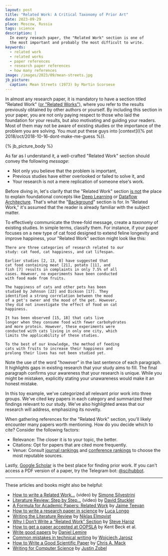 ```yaml
---
layout: post
title: "Related Work: A Critical Taxonomy of Prior Art"
date: 2023-09-29
place: Moscow, Russia
tags: science
description: |
  In every reseach paper, the "Related Work" section is one of 
  the most important and probably the most difficult to write.
keywords:
  - related work
  - related works
  - paper references
  - research paper references
  - how many references
image: /images/2023/09/mean-streets.jpg
jb_picture:
  caption: Mean Streets (1973) by Martin Scorsese
---
```


In almost any research paper, it is mandatory to have a section titled "Related Work"
([or "Related Works"](https://english.stackexchange.com/questions/55898/related-work-or-related-works)), 
where you refer to the results previously obtained by other
authors or yourself. By including this section in your paper, you are not only paying
respect to those who laid the foundation for your results, but also motivating and guiding
your readers. Most of them may not be aware of existing studies or
the importance of the problem you are solving. You must put these guys into
[context]({% pst 2018/oct/2018-10-16-dont-make-me-guess %}).

<!--more-->

{% jb_picture_body %}

As far as I understand it, a well-crafted "Related Work" section should convey the following _message_:

  * Not only you believe that the problem is important,
  * Previous studies have either overlooked or failed to solve it, and
  * Your research is not a mere replication of someone else's work.

Before diving in, let's clarify that the "Related Work" section 
[is not](https://academia.stackexchange.com/questions/157842) the place 
to explain foundational concepts like 
[Deep Learning](https://en.wikipedia.org/wiki/Deep_learning) or 
[Dataflow Architecture](https://en.wikipedia.org/wiki/Dataflow_architecture). 
That's what the "[Background](https://scientific-publishing.webshop.elsevier.com/manuscript-preparation/what-background-study-and-how-should-it-be-written/)" section is for. 
In "Related Work," it's assumed that the reader is already familiar with the subject matter.

To effectively communicate the three-fold message, create a _taxonomy_ of existing studies. 
In simple terms, classify them. For instance, if your paper focuses on a new type 
of cat food designed to extend feline longevity and improve happiness, 
your "Related Work" section might look like this:

```
There are three categories of research related to our 
study: cat food, cat happiness, and cat lifespan.

Earlier studies [2, 13, 8] have suggested that 
cat food containing meat [21], potato [11], and 
fish [7] results in complaints in only 7.5% of all 
cases. However, no experiments have been conducted 
with food made from fruits.

The happiness of cats and other pets has been 
studied by Johnson [22] and Dickson [17]. They 
identified a strong correlation between the mood 
of a pet's owner and the mood of the pet. However, 
they did not investigate the effect of food on cat 
happiness.

It has been observed [15, 18] that cats live 
longer when they consume food with fewer carbohydrates 
and more protein. However, these experiments were 
conducted with cats living in only one city, which
limits the applicability of these studies.

To the best of our knowledge, the method of feeding 
cats with fruits to increase their happiness and 
prolong their lives has not been studied yet.
```

Note the use of the word "_however_" in the last sentence of each paragraph.
It highlights gaps in existing research that your study aims to fill. 
The final paragraph confirms your awareness that your research is unique. 
While you might be mistaken, explicitly stating your unawareness would make it an honest mistake.

In this toy example, we've categorized all relevant prior work into 
three groups. We've cited key papers in each category and summarized 
their findings relevant to our study. We've also highlighted areas 
that our research will address, emphasizing its novelty.

When gathering references for the "Related Work" section, you'll likely 
encounter many papers worth mentioning. How do you decide which to cite? 
Consider the following factors:

  * Relevance: The closer it is to your topic, the better.
  * Citations: Opt for papers that are cited more frequently.
  * Venue: Consult [journal rankings](https://www.scimagojr.com/journalrank.php) and [conference rankings](http://portal.core.edu.au/conf-ranks/) to choose the most reputable sources.

Lastly, [Google Scholar](https://scholar.google.com) is the best place
for finding prior work. If you can't access a PDF version of a paper, try the Telegram bot: 
[@scihubbot](https://t.me/scihubbot).

<hr/>

These articles and books might also be helpful:

  * [How to write a Related Work...](https://www.youtube.com/watch?v=tBud5yewkkc&t=19s) (video) 
    by [Simone Silvestrini](https://scholar.google.com/citations?user=cZ5pY9wAAAAJ)
  * [Literature Review: Step by Step...](https://www.youtube.com/watch?v=rk_jgtdJOD0) (video)
    by [David Stuckler](https://scholar.google.com/citations?user=W03REUoAAAAJ)
  * [A Formula for Academic Papers: Related Work](http://slowsearching.blogspot.com/2014/11/a-formula-for-academic-papers-related.html) 
    by [Jaime Teevan](https://scholar.google.com/citations?user=F5Ik84MAAAAJ)
  * [How to write a research paper in science](http://lucalongo.eu/howtowritearesearchpaper.html) 
    by [Luca Longo](https://scholar.google.com/citations?user=oBqRuY8AAAAJ)
  * [Writing the Literature Review](https://sites.umiacs.umd.edu/elm/2019/02/22/writing-the-literature-review/)
    by [Niklas Elmqvist](https://scholar.google.com/citations?user=LoQXe24AAAAJ)
  * [Why I Don’t Write a “Related Work” Section](http://steveharoz.com/blog/2015/related-work-section/)
    by [Steve Haroz](https://scholar.google.com/citations?user=OcKUn3gAAAAJ)
  * [How to get a paper accepted at OOPSLA](https://dl.acm.org/doi/10.1145/165854.165934) 
    by Kent Beck et al.
  * [Write good papers](https://lemire.me/blog/rules-to-write-a-good-research-paper/)
    by [Daniel Lemire](https://scholar.google.com/citations?user=q1ja-G8AAAAJ)
  * [Common mistakes in technical writing](https://cs.dartmouth.edu/~wjarosz/writing.md.html)
    by [Wojciech Jarosz](https://scholar.google.com/citations?user=vrjL9p0AAAAJ)
  * [How to Write a Good Scientific Paper](https://spie.org/samples/9781510619142.pdf)
    by [Chris A. Mack](https://scholar.google.com/citations?hl=en&user=kMsXV0oAAAAJ)
  * [Writing for Computer Science](https://link.springer.com/book/10.1007/978-1-4471-6639-9) 
    by [Justin Zobel](https://scholar.google.com/citations?hl=en&user=uEHvqE8AAAAJ)
